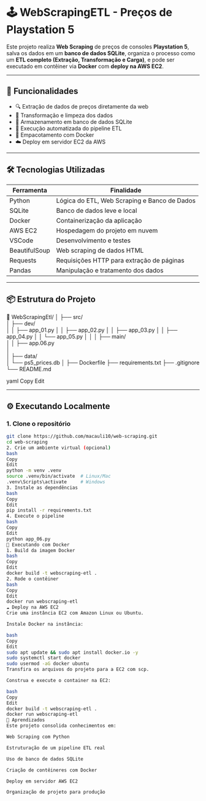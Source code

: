 # 🕹️ WebScrapingETL - Preços de Playstation 5

Este projeto realiza **Web Scraping** de preços de consoles **Playstation 5**, salva os dados em um **banco de dados SQLite**, organiza o processo como um **ETL completo (Extração, Transformação e Carga)**, e pode ser executado em contêiner via **Docker** com **deploy na AWS EC2**.

---

## 🚀 Funcionalidades

- 🔍 Extração de dados de preços diretamente da web
- 🧹 Transformação e limpeza dos dados
- 💾 Armazenamento em banco de dados SQLite
- 🔄 Execução automatizada do pipeline ETL
- 🐳 Empacotamento com Docker
- ☁️ Deploy em servidor EC2 da AWS

---

## 🛠️ Tecnologias Utilizadas

| Ferramenta       | Finalidade                                  |
|------------------|---------------------------------------------|
| Python           | Lógica do ETL, Web Scraping e Banco de Dados|
| SQLite           | Banco de dados leve e local                 |
| Docker           | Containerização da aplicação                |
| AWS EC2          | Hospedagem do projeto em nuvem              |
| VSCode           | Desenvolvimento e testes                    |
| BeautifulSoup    | Web scraping de dados HTML                  |
| Requests         | Requisições HTTP para extração de páginas   |
| Pandas           | Manipulação e tratamento dos dados          |

---

## 📦 Estrutura do Projeto

📁 WebScrapingEtl/
│
├── src/                        
│   ├── dev/                     
│   │   ├── app_01.py
│   │   ├── app_02.py
│   │   ├── app_03.py
│   │   ├── app_04.py
│   │   └── app_05.py
│   │
│   ├── main/                   
│   │   ├── app.06.py             
│   
│
├── data/                       
│   └── ps5_prices.db
│
├── Dockerfile
├── requirements.txt
├── .gitignore
└── README.md 

yaml
Copy
Edit

---

## ⚙️ Executando Localmente

### 1. Clone o repositório
```bash
git clone https://github.com/macauli10/web-scraping.git
cd web-scraping
2. Crie um ambiente virtual (opcional)
bash
Copy
Edit
python -m venv .venv
source .venv/bin/activate  # Linux/Mac
.venv\Scripts\activate     # Windows
3. Instale as dependências
bash
Copy
Edit
pip install -r requirements.txt
4. Execute o pipeline
bash
Copy
Edit
python app_06.py
🐳 Executando com Docker
1. Build da imagem Docker
bash
Copy
Edit
docker build -t webscraping-etl .
2. Rode o contêiner
bash
Copy
Edit
docker run webscraping-etl
☁️ Deploy na AWS EC2
Crie uma instância EC2 com Amazon Linux ou Ubuntu.

Instale Docker na instância:

bash
Copy
Edit
sudo apt update && sudo apt install docker.io -y
sudo systemctl start docker
sudo usermod -aG docker ubuntu
Transfira os arquivos do projeto para a EC2 com scp.

Construa e execute o container na EC2:

bash
Copy
Edit
docker build -t webscraping-etl .
docker run webscraping-etl
🧠 Aprendizados
Este projeto consolida conhecimentos em:

Web Scraping com Python

Estruturação de um pipeline ETL real

Uso de banco de dados SQLite

Criação de contêineres com Docker

Deploy em servidor AWS EC2

Organização de projeto para produção